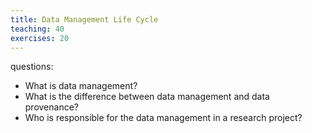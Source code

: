 ```yaml
---
title: Data Management Life Cycle
teaching: 40
exercises: 20
---
```

questions:
- What is data management?
- What is the difference between data management and data provenance?
- Who is responsible for the data management in a research project?
